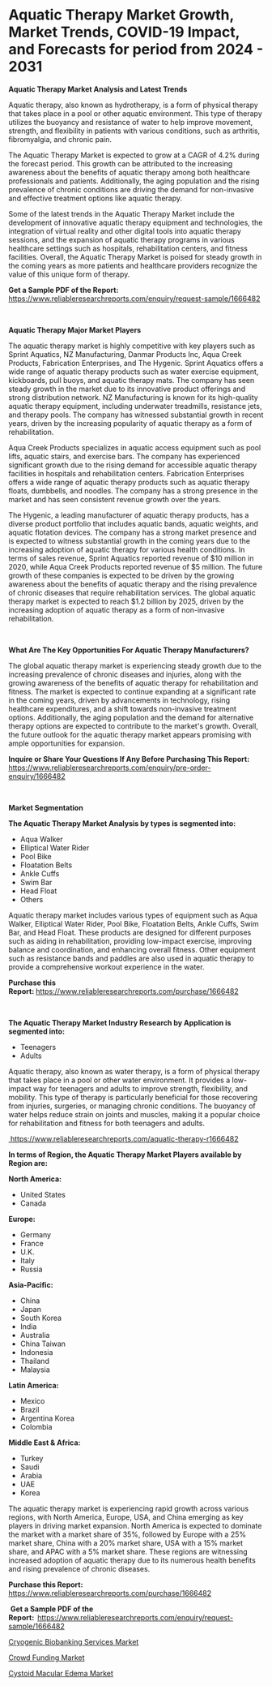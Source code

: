<p><h1>Aquatic Therapy Market Growth, Market Trends, COVID-19 Impact, and Forecasts for period from 2024 - 2031</h1></p><p><strong>Aquatic Therapy Market Analysis and Latest Trends</strong></p>
<p><p>Aquatic therapy, also known as hydrotherapy, is a form of physical therapy that takes place in a pool or other aquatic environment. This type of therapy utilizes the buoyancy and resistance of water to help improve movement, strength, and flexibility in patients with various conditions, such as arthritis, fibromyalgia, and chronic pain.</p><p>The Aquatic Therapy Market is expected to grow at a CAGR of 4.2% during the forecast period. This growth can be attributed to the increasing awareness about the benefits of aquatic therapy among both healthcare professionals and patients. Additionally, the aging population and the rising prevalence of chronic conditions are driving the demand for non-invasive and effective treatment options like aquatic therapy.</p><p>Some of the latest trends in the Aquatic Therapy Market include the development of innovative aquatic therapy equipment and technologies, the integration of virtual reality and other digital tools into aquatic therapy sessions, and the expansion of aquatic therapy programs in various healthcare settings such as hospitals, rehabilitation centers, and fitness facilities. Overall, the Aquatic Therapy Market is poised for steady growth in the coming years as more patients and healthcare providers recognize the value of this unique form of therapy.</p></p>
<p><strong>Get a Sample PDF of the Report:&nbsp;</strong> <a href="https://www.reliableresearchreports.com/enquiry/request-sample/1666482">https://www.reliableresearchreports.com/enquiry/request-sample/1666482</a></p>
<p>&nbsp;</p>
<p><strong>Aquatic Therapy Major Market Players</strong></p>
<p><p>The aquatic therapy market is highly competitive with key players such as Sprint Aquatics, NZ Manufacturing, Danmar Products Inc, Aqua Creek Products, Fabrication Enterprises, and The Hygenic. Sprint Aquatics offers a wide range of aquatic therapy products such as water exercise equipment, kickboards, pull buoys, and aquatic therapy mats. The company has seen steady growth in the market due to its innovative product offerings and strong distribution network. NZ Manufacturing is known for its high-quality aquatic therapy equipment, including underwater treadmills, resistance jets, and therapy pools. The company has witnessed substantial growth in recent years, driven by the increasing popularity of aquatic therapy as a form of rehabilitation.</p><p>Aqua Creek Products specializes in aquatic access equipment such as pool lifts, aquatic stairs, and exercise bars. The company has experienced significant growth due to the rising demand for accessible aquatic therapy facilities in hospitals and rehabilitation centers. Fabrication Enterprises offers a wide range of aquatic therapy products such as aquatic therapy floats, dumbbells, and noodles. The company has a strong presence in the market and has seen consistent revenue growth over the years.</p><p>The Hygenic, a leading manufacturer of aquatic therapy products, has a diverse product portfolio that includes aquatic bands, aquatic weights, and aquatic flotation devices. The company has a strong market presence and is expected to witness substantial growth in the coming years due to the increasing adoption of aquatic therapy for various health conditions. In terms of sales revenue, Sprint Aquatics reported revenue of $10 million in 2020, while Aqua Creek Products reported revenue of $5 million. The future growth of these companies is expected to be driven by the growing awareness about the benefits of aquatic therapy and the rising prevalence of chronic diseases that require rehabilitation services. The global aquatic therapy market is expected to reach $1.2 billion by 2025, driven by the increasing adoption of aquatic therapy as a form of non-invasive rehabilitation.</p></p>
<p>&nbsp;</p>
<p><strong>What Are The Key Opportunities For Aquatic Therapy Manufacturers?</strong></p>
<p><p>The global aquatic therapy market is experiencing steady growth due to the increasing prevalence of chronic diseases and injuries, along with the growing awareness of the benefits of aquatic therapy for rehabilitation and fitness. The market is expected to continue expanding at a significant rate in the coming years, driven by advancements in technology, rising healthcare expenditures, and a shift towards non-invasive treatment options. Additionally, the aging population and the demand for alternative therapy options are expected to contribute to the market's growth. Overall, the future outlook for the aquatic therapy market appears promising with ample opportunities for expansion.</p></p>
<p><strong>Inquire or Share Your Questions If Any Before Purchasing This Report:</strong> <a href="https://www.reliableresearchreports.com/enquiry/pre-order-enquiry/1666482">https://www.reliableresearchreports.com/enquiry/pre-order-enquiry/1666482</a></p>
<p>&nbsp;</p>
<p><strong>Market Segmentation</strong></p>
<p><strong>The Aquatic Therapy Market Analysis by types is segmented into:</strong></p>
<p><ul><li>Aqua Walker</li><li>Elliptical Water Rider</li><li>Pool Bike</li><li>Floatation Belts</li><li>Ankle Cuffs</li><li>Swim Bar</li><li>Head Float</li><li>Others</li></ul></p>
<p><p>Aquatic therapy market includes various types of equipment such as Aqua Walker, Elliptical Water Rider, Pool Bike, Floatation Belts, Ankle Cuffs, Swim Bar, and Head Float. These products are designed for different purposes such as aiding in rehabilitation, providing low-impact exercise, improving balance and coordination, and enhancing overall fitness. Other equipment such as resistance bands and paddles are also used in aquatic therapy to provide a comprehensive workout experience in the water.</p></p>
<p><strong>Purchase this Report:&nbsp;</strong><a href="https://www.reliableresearchreports.com/purchase/1666482">https://www.reliableresearchreports.com/purchase/1666482</a></p>
<p>&nbsp;</p>
<p><strong>The Aquatic Therapy Market Industry Research by Application is segmented into:</strong></p>
<p><ul><li>Teenagers</li><li>Adults</li></ul></p>
<p><p>Aquatic therapy, also known as water therapy, is a form of physical therapy that takes place in a pool or other water environment. It provides a low-impact way for teenagers and adults to improve strength, flexibility, and mobility. This type of therapy is particularly beneficial for those recovering from injuries, surgeries, or managing chronic conditions. The buoyancy of water helps reduce strain on joints and muscles, making it a popular choice for rehabilitation and fitness for both teenagers and adults.</p></p>
<p><a href="https://www.reliableresearchreports.com/aquatic-therapy-r1666482">&nbsp;https://www.reliableresearchreports.com/aquatic-therapy-r1666482</a></p>
<p><strong>In terms of Region, the Aquatic Therapy Market Players available by Region are:</strong></p>
<p>
    <p> <strong> North America: </strong>
        <ul>
            <li>United States</li>
            <li>Canada</li>
        </ul>
        </p> 
    <p> <strong> Europe: </strong>
        <ul>
            <li>Germany</li>
            <li>France</li>
            <li>U.K.</li>
            <li>Italy</li>
            <li>Russia</li>
        </ul>
        </p> 
    <p> <strong> Asia-Pacific: </strong>
        <ul>
            <li>China</li>
            <li>Japan</li>
            <li>South Korea</li>
            <li>India</li>
            <li>Australia</li>
            <li>China Taiwan</li>
            <li>Indonesia</li>
            <li>Thailand</li>
            <li>Malaysia</li>
        </ul>
        </p> 
    <p> <strong> Latin America: </strong>
        <ul>
            <li>Mexico</li>
            <li>Brazil</li>
            <li>Argentina Korea</li>
            <li>Colombia</li>
        </ul>
        </p> 
    <p> <strong> Middle East & Africa: </strong>
        <ul>
            <li>Turkey</li>
            <li>Saudi</li>
            <li>Arabia</li>
            <li>UAE</li>
            <li>Korea</li>
        </ul>
    </p>
    </p>
<p><p>The aquatic therapy market is experiencing rapid growth across various regions, with North America, Europe, USA, and China emerging as key players in driving market expansion. North America is expected to dominate the market with a market share of 35%, followed by Europe with a 25% market share, China with a 20% market share, USA with a 15% market share, and APAC with a 5% market share. These regions are witnessing increased adoption of aquatic therapy due to its numerous health benefits and rising prevalence of chronic diseases.</p></p>
<p><strong>Purchase this Report: </strong><a href="https://www.reliableresearchreports.com/purchase/1666482">https://www.reliableresearchreports.com/purchase/1666482</a></p>
<p>&nbsp;<strong>Get a Sample PDF of the Report:&nbsp;&nbsp;</strong><a href="https://www.reliableresearchreports.com/enquiry/request-sample/1666482">https://www.reliableresearchreports.com/enquiry/request-sample/1666482</a></p>
<p><strong></strong></p>
<p><p><a href="https://www.linkedin.com/pulse/cryogenic-biobanking-services-market-analysis-its-cagr-wsefe">Cryogenic Biobanking Services Market</a></p><p><a href="https://www.linkedin.com/pulse/crowd-funding-market-insight-trends-growth-forecasted-izyte">Crowd Funding Market</a></p><p><a href="https://www.linkedin.com/pulse/cystoid-macular-edema-market-size-outlook-forecast-2024-2031-gjbtf">Cystoid Macular Edema Market</a></p></p>